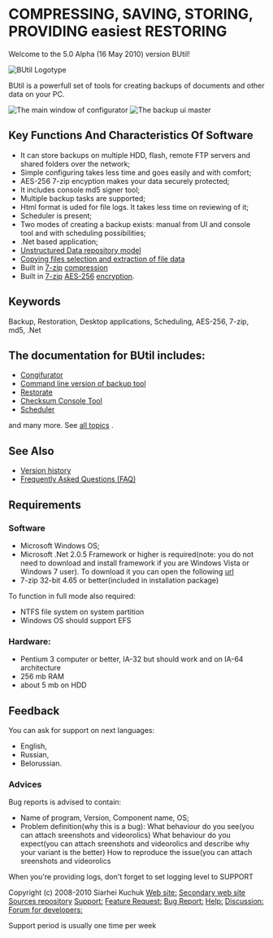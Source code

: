 # COMPRESSING, SAVING, STORING, PROVIDING easiest RESTORING

Welcome to the 5.0 Alpha (16 May 2010) version BUtil!

![BUtil Logotype](../../wiki/Readme%20Assets/Logotype.bmp)

BUtil is a powerfull set of tools for creating backups of documents and other data on your PC.

![The main window of configurator](../../wiki/Readme%20Assets/Screenshot%201.jpg)
![The backup ui master](../../wiki/Readme%20Assets/Screenshot%202.jpg)

## Key Functions And Characteristics Of Software

- It can store backups on multiple HDD, flash, remote FTP servers and shared folders over the network;
- Simple configuring takes less time and goes easily and with comfort;
- AES-256 7-zip encyption makes your data securely protected;
- It includes console md5 signer tool;
- Multiple backup tasks are supported;
- Html format is uded for file logs. It takes less time on reviewing of it;
- Scheduler is present;
- Two modes of creating a backup exists: manual from UI and console tool and with scheduling possibilities;
- .Net based application;
- [Unstructured Data repository model](../../wiki/general/Glossary.htm#udrm)
- [Copying files selection and extraction of file data](../../wiki/general/Glossary.htm#cfsaeofd)
- Built in [7-zip](https://www.7-zip.org/) [compression](https://en.wikipedia.org/wiki/Data_compression)
- Built in [7-zip](https://www.7-zip.org/) [AES-256](https://en.wikipedia.org/wiki/Advanced_Encryption_Standard) [encryption](https://en.wikipedia.org/wiki/Encryption).

## Keywords

Backup, Restoration, Desktop applications, Scheduling, AES-256, 7-zip, md5, .Net

## The documentation for BUtil includes:

- [Congifurator](../../wiki/configurator/CommandLineArguments.htm)
- [Command line version of backup tool](../../wiki/Backup%20Console%20Tool.md)
- [Restorate](../../wiki/Restore/Restoration%20Wizard.md)
- [Checksum Console Tool](../../wiki/Checksum%20Console%20Tool.md)
- [Scheduler](../../wiki/Schedule/Scheduler%20Tray%20Application/Scheduler%20Tray%20Application.md)

and many more. See [all topics](../../wiki/TOC.md) .

## See Also

- [Version history](../../wiki/general/VersionHistory.htm)
- [Frequently Asked Questions (FAQ)](../../wiki/general/Faq.htm)

## Requirements

### Software

- Microsoft Windows OS;
- Microsoft .Net 2.0.5 Framework or higher is required(note: you do not need to download and install framework if you are Windows Vista or Windows 7 user). To download it you can open the following [url](http://www.microsoft.com/downloads/details.aspx?FamilyID=0856eacb-4362-4b0d-8edd-aab15c5e04f5&DisplayLang=en)
- 7-zip 32-bit 4.65 or better(included in installation package)

To function in full mode also required:
- NTFS file system on system partition
- Windows OS should support EFS

### Hardware:

- Pentium 3 computer or better, IA-32 but should work and on IA-64 architecture
- 256 mb RAM
- about 5 mb on HDD

## Feedback

You can ask for support on next languages:
- English,
- Russian,
- Belorussian.

### Advices

Bug reports is advised to contain:
- Name of program, Version, Component name, OS;
- Problem definition(why this is a bug):
What behaviour do you see(you can attach sreenshots and videorolics)
What behaviour do you expect(you can attach sreenshots and videorolics and describe why your variant is the better)
How to reproduce the issue(you can attach sreenshots and videorolics

When you're providing logs, don't forget to set logging level to SUPPORT


Copyright (c) 2008-2010 Siarhei Kuchuk
[Web site:](http://butil.codeplex.com/)
[Secondary web site](http://www.sourceforge.net/projects/butil)
[Sources repository](http://butil.codeplex.com/SourceControl/list/changesets)
[Support:](https://sourceforge.net/tracker/?func=add&group_id=195114&atid=952142)
[Feature Request:](https://sourceforge.net/tracker/?func=add&group_id=195114&atid=952144)
[Bug Report:](https://sourceforge.net/tracker/?func=add&group_id=195114&atid=952141)
[Help:](https://sourceforge.net/forum/forum.php?forum_id=690646)
[Discussion:](https://sourceforge.net/forum/forum.php?forum_id=690645)
[Forum for developers:](https://sourceforge.net/forum/forum.php?forum_id=690647)

Support period is usually one time per week



